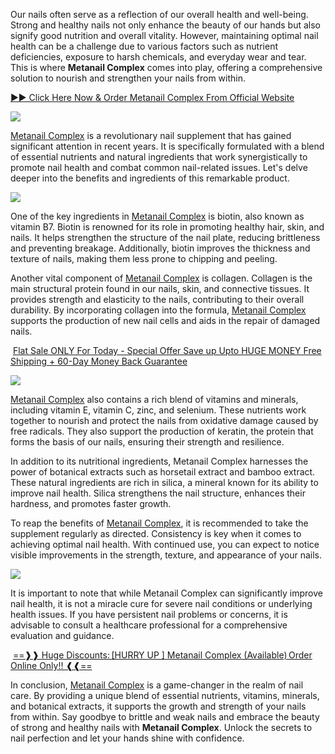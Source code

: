 Our nails often serve as a reflection of our overall health and well-being. Strong and healthy nails not only enhance the beauty of our hands but also signify good nutrition and overall vitality. However, maintaining optimal nail health can be a challenge due to various factors such as nutrient deficiencies, exposure to harsh chemicals, and everyday wear and tear. This is where **Metanail Complex** comes into play, offering a comprehensive solution to nourish and strengthen your nails from within.

[►► Click Here Now & Order Metanail Complex From Official Website](https://www.glitco.com/get-metanail-complex)

[![](https://blogger.googleusercontent.com/img/b/R29vZ2xl/AVvXsEi3uAHqZRQs9IdwUlwDzZzacN9IHkwDkEgMQ_jZfaM8HF91ju8HRQK_34qLYHrjBhRz9q5uY85Ge3F09qWV272UmGbmatkdN-1apyFiyYXI8aMRKPDlQ5EwYIz_n9LqTI0zJaaGDhwr_AVlyFe8dP2z8MqDihNiFe08V1q4l5KCHJmRZ0vzE6nk75YBNPe6/w640-h448/Screenshot%20(837).png)](https://www.glitco.com/get-metanail-complex)

[Metanail Complex](https://lookerstudio.google.com/reporting/fe9077cd-677c-445f-b623-7baef711067a/page/r58UD) is a revolutionary nail supplement that has gained significant attention in recent years. It is specifically formulated with a blend of essential nutrients and natural ingredients that work synergistically to promote nail health and combat common nail-related issues. Let's delve deeper into the benefits and ingredients of this remarkable product.

[![](https://blogger.googleusercontent.com/img/b/R29vZ2xl/AVvXsEg_qUSsTf7wKkxFwK3dr4xlIyPwIEugQUDSrwYofsFrMSYWufnwTxlzUvZabFhc20Rtmt7LOvHui3hPjh4JYL0-C76gOq_c1L2sALvU46dT0E2AvAaqhcphsG9zsvkycOGVNL31dWzoDwCh6ygon1OjJAt78L52b9rHuxp2I2XOLWZ1VOJ1KkWSvA0Ez5o2/w640-h338/Screenshot%20(835).png)](https://www.glitco.com/get-metanail-complex)

One of the key ingredients in [Metanail Complex](https://groups.google.com/g/pick-metanail-complex/c/A-al3OeF7oM) is biotin, also known as vitamin B7. Biotin is renowned for its role in promoting healthy hair, skin, and nails. It helps strengthen the structure of the nail plate, reducing brittleness and preventing breakage. Additionally, biotin improves the thickness and texture of nails, making them less prone to chipping and peeling.

Another vital component of [Metanail Complex](https://sites.google.com/view/metanail-complex-helps/home) is collagen. Collagen is the main structural protein found in our nails, skin, and connective tissues. It provides strength and elasticity to the nails, contributing to their overall durability. By incorporating collagen into the formula, [Metanail Complex](https://colab.research.google.com/drive/1NSugbWzOx0hgfeueSDZWSFXMEq_Itj1b?usp=sharing) supports the production of new nail cells and aids in the repair of damaged nails.

 [Flat Sale ONLY For Today - Special Offer Save up Upto HUGE MONEY Free Shipping + 60-Day Money Back Guarantee](https://www.glitco.com/get-metanail-complex) 

[![](https://blogger.googleusercontent.com/img/b/R29vZ2xl/AVvXsEguq096rGuyuTjjjGULUkwrT2pU5qHZ8Kf5cxr9xckwIegI06_-3w95lzNz-FA0ChRQcoacGXrPX5jzcUkI5sHoC3dg-ybIQhNWvWlCoFzWSZo8PTeyOV5tvsL6T2bD7vxP8jYvwQ770vu7nB-t_iOislTGyTPMpnyK9ZIkbnq32AHQ6nGe53giXZuanaWb/w640-h408/Screenshot%20(836).png)](https://www.glitco.com/get-metanail-complex)

[Metanail Complex](https://metanail-complex.blogspot.com/2023/06/metanail-complex-helps-to-repair.html) also contains a rich blend of vitamins and minerals, including vitamin E, vitamin C, zinc, and selenium. These nutrients work together to nourish and protect the nails from oxidative damage caused by free radicals. They also support the production of keratin, the protein that forms the basis of our nails, ensuring their strength and resilience.

In addition to its nutritional ingredients, Metanail Complex harnesses the power of botanical extracts such as horsetail extract and bamboo extract. These natural ingredients are rich in silica, a mineral known for its ability to improve nail health. Silica strengthens the nail structure, enhances their hardness, and promotes faster growth.

To reap the benefits of [Metanail Complex](https://in.pinterest.com/pin/1080160291859966639/), it is recommended to take the supplement regularly as directed. Consistency is key when it comes to achieving optimal nail health. With continued use, you can expect to notice visible improvements in the strength, texture, and appearance of your nails.

[![](https://blogger.googleusercontent.com/img/b/R29vZ2xl/AVvXsEiL34vum2B2g06gUU3et1A-SpvmkYxzjooq5REK5Yo54RTVSRholuNTj3bAlGZfRgyykBmFCjDCjfcmUVLSD9LVJGovoBDBZ7KCQBrCPaJbhxxN09PFiHIrLCwphjWhbjaRlHyN1tzGv0LFOM_t2No5uJb-B2IkaDaKVZw9gU9oj9QgxDKwjE0VTZ5yZMw4/w640-h338/Screenshot%20(834).png)](https://www.glitco.com/get-metanail-complex)

It is important to note that while Metanail Complex can significantly improve nail health, it is not a miracle cure for severe nail conditions or underlying health issues. If you have persistent nail problems or concerns, it is advisable to consult a healthcare professional for a comprehensive evaluation and guidance.

 [==❱❱ Huge Discounts: \[HURRY UP \] Metanail Complex (Available) Order Online Only!! ❰❰==](https://www.glitco.com/get-metanail-complex) 

In conclusion, [Metanail Complex](https://www.dibiz.com/metanailcomplexreview) is a game-changer in the realm of nail care. By providing a unique blend of essential nutrients, vitamins, minerals, and botanical extracts, it supports the growth and strength of your nails from within. Say goodbye to brittle and weak nails and embrace the beauty of strong and healthy nails with **Metanail Complex**. Unlock the secrets to nail perfection and let your hands shine with confidence.
